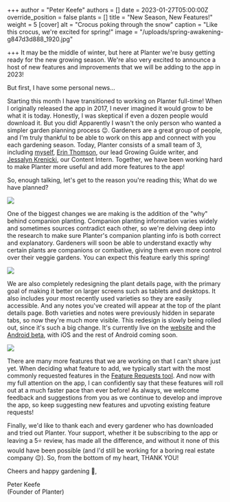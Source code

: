 +++
author = "Peter Keefe"
authors = []
date = 2023-01-27T05:00:00Z
override_position = false
plants = []
title = "New Season, New Features!"
weight = 5
[cover]
alt = "Crocus poking through the snow"
caption = "Like this crocus, we're excited for spring!"
image = "/uploads/spring-awakening-g847d3d888_1920.jpg"

+++
It may be the middle of winter, but here at Planter we're busy getting ready for the new growing season. We're also very excited to announce a host of new features and improvements that we will be adding to the app in 2023!

But first, I have some personal news…

Starting this month I have transitioned to working on Planter full-time! When I originally released the app in 2017, I never imagined it would grow to be what it is today. Honestly, I was skeptical if even a dozen people would download it. But you did! Apparently I wasn't the only person who wanted a simpler garden planning process 😉. Gardeners are a great group of people, and I'm truly thankful to be able to work on this app and connect with you each gardening season. Today, Planter consists of a small team of 3, including [myself](https://blog.planter.garden/author/peter-keefe/), [Erin Thomson](https://blog.planter.garden/author/erin-thomson/), our lead Growing Guide writer, and [Jessalyn Krenicki](https://blog.planter.garden/author/jessalyn-krenicki/), our Content Intern. Together, we have been working hard to make Planter more useful and add more features to the app!

So, enough talking, let's get to the reason you're reading this; What do we have planned?

![](/uploads/but-why.png)

One of the biggest changes we are making is the addition of the "why" behind companion planting. Companion planting information varies widely and sometimes sources contradict each other, so we're delving deep into the research to make sure Planter's companion planting info is both correct and explanatory. Gardeners will soon be able to understand exactly why certain plants are companions or combative, giving them even more control over their veggie gardens. You can expect this feature early this spring!

![](/uploads/screen-shot-2023-01-24-at-3-58-08-pm.png)

We are also completely redesigning the plant details page, with the primary goal of making it better on larger screens such as tablets and desktops. It also includes your most recently used varieties so they are easily accessible. And any notes you've created will appear at the top of the plant details page. Both varieties and notes were previously hidden in separate tabs, so now they're much more visible. This redesign is slowly being rolled out, since it's such a big change. It's currently live on the [website](https://planter.garden/plants/onions) and the [Android beta](https://play.google.com/store/apps/details?id=com.perculacreative.peter.gardenplanner), with iOS and the rest of Android coming soon.

![](/uploads/planter-garden_plants_tomatoes-ipad-air-10.png)

There are many more features that we are working on that I can't share just yet. When deciding what feature to add, we typically start with the most commonly requested features in the [Feature Requests tool](https://planter.garden/requests). And now with my full attention on the app, I can confidently say that these features will roll out at a much faster pace than ever before! As always, we welcome feedback and suggestions from you as we continue to develop and improve the app, so keep suggesting new features and upvoting existing feature requests!

Finally, we'd like to thank each and every gardener who has downloaded and tried out Planter. Your support, whether it be subscribing to the app or leaving a 5⭐ review, has made all the difference, and without it none of this would have been possible (and I'd still be working for a boring real estate company 😉). So, from the bottom of my heart, THANK YOU!

Cheers and happy gardening 🌱,

Peter Keefe  
(Founder of Planter)